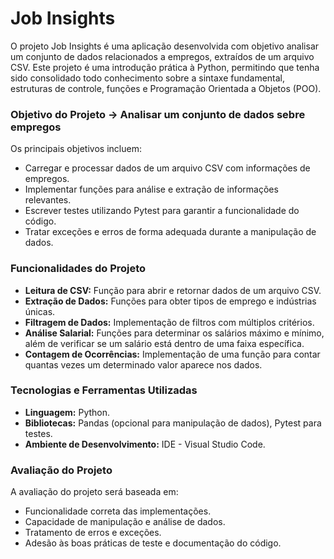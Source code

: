 # Job Insights

<p> O projeto Job Insights é uma aplicação desenvolvida com objetivo analisar um conjunto de dados relacionados a empregos, extraídos de um arquivo CSV. Este projeto é uma introdução prática à Python, permitindo que tenha sido consolidado todo conhecimento sobre a sintaxe fundamental, estruturas de controle, funções e Programação Orientada a Objetos (POO).</p>

<h3>Objetivo do Projeto -> Analisar um conjunto de dados sebre empregos</h3>
<p>Os principais objetivos incluem:</p>
<ul>
    <li>Carregar e processar dados de um arquivo CSV com informações de empregos.</li>
    <li>Implementar funções para análise e extração de informações relevantes.</li>
    <li>Escrever testes utilizando Pytest para garantir a funcionalidade do código.</li>
    <li>Tratar exceções e erros de forma adequada durante a manipulação de dados.</li>
</ul>

<h3>Funcionalidades do Projeto</h3>
<ul>
    <li><strong>Leitura de CSV:</strong> Função para abrir e retornar dados de um arquivo CSV.</li>
    <li><strong>Extração de Dados:</strong> Funções para obter tipos de emprego e indústrias únicas.</li>
    <li><strong>Filtragem de Dados:</strong> Implementação de filtros com múltiplos critérios.</li>
    <li><strong>Análise Salarial:</strong> Funções para determinar os salários máximo e mínimo, além de verificar se um salário está dentro de uma faixa específica.</li>
    <li><strong>Contagem de Ocorrências:</strong> Implementação de uma função para contar quantas vezes um determinado valor aparece nos dados.</li>
</ul>

<h3>Tecnologias e Ferramentas Utilizadas</h3>
<ul>
    <li><strong>Linguagem:</strong> Python.</li>
    <li><strong>Bibliotecas:</strong> Pandas (opcional para manipulação de dados), Pytest para testes.</li>
    <li><strong>Ambiente de Desenvolvimento:</strong> IDE - Visual Studio Code.</li>
</ul>


<h3>Avaliação do Projeto</h3>
<p>A avaliação do projeto será baseada em:</p>
<ul>
    <li>Funcionalidade correta das implementações.</li>
    <li>Capacidade de manipulação e análise de dados.</li>
    <li>Tratamento de erros e exceções.</li>
    <li>Adesão às boas práticas de teste e documentação do código.</li>
</ul>
